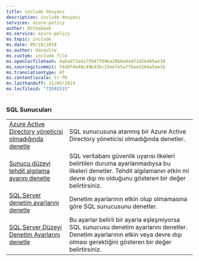 ```yaml
---
title: include dosyası
description: include dosyası
services: azure-policy
author: DCtheGeek
ms.service: azure-policy
ms.topic: include
ms.date: 09/18/2018
ms.author: dacoulte
ms.custom: include file
ms.openlocfilehash: dabadf3a4175947f09ba20b0e644f1d2b485ee38
ms.sourcegitcommit: f4d8f4e48c49bd3bc15ee7e5a77bee3164a5ae1b
ms.translationtype: HT
ms.contentlocale: tr-TR
ms.lasthandoff: 11/04/2019
ms.locfileid: "73591515"
---
```

### <a name="sql-servers"></a>SQL Sunucuları

|  |  |
|---------|---------|
| [Azure Active Directory yöneticisi olmadığında denetle](../articles/governance/policy/samples/audit-no-aad-admin.md) | SQL sunucusuna atanmış bir Azure Active Directory yöneticisi olmadığında denetler. |
| [Sunucu düzeyi tehdit algılama ayarını denetle](../articles/governance/policy/samples/audit-sql-server-threat-detection-setting.md) | SQL veritabanı güvenlik uyarısı ilkeleri belirtilen duruma ayarlanmadıysa bu ilkeleri denetler. Tehdit algılamanın etkin mi devre dışı mı olduğunu gösteren bir değer belirtirsiniz.  |
| [SQL Server denetim ayarlarını denetle](../articles/governance/policy/samples/sql-server-audit.md) | Denetim ayarlarının etkin olup olmamasına göre SQL sunucusunu denetler. |
| [SQL Server Düzeyi Denetim Ayarlarını denetle](../articles/governance/policy/samples/audit-sql-server-audit-setting.md) | Bu ayarlar belirli bir ayarla eşleşmiyorsa SQL sunucusu denetim ayarlarını denetler. Denetim ayarlarının etkin veya devre dışı olması gerektiğini gösteren bir değer belirtirsiniz. |